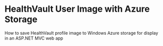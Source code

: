 HealthVault User Image with Azure Storage
=========================================

How to save HealthVault profile image to Windows Azure storage for display in an ASP.NET MVC web app